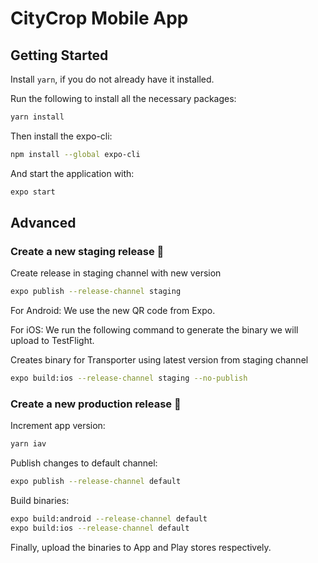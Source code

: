 # CityCrop Mobile App

## Getting Started

Install `yarn`, if you do not already have it installed.

Run the following to install all the necessary packages:

```bash
yarn install
```

Then install the expo-cli:

```bash
npm install --global expo-cli
```

And start the application with:

```bash
expo start
```

## Advanced
### Create a new staging release 🧪

Create release in staging channel with new version

```bash
expo publish --release-channel staging
```

For Android: We use the new QR code from Expo.

For iOS: We run the following command to generate the binary we will upload to TestFlight.

Creates binary for Transporter using latest version from staging channel

```bash
expo build:ios --release-channel staging --no-publish
```

### Create a new production release 🚀

Increment app version:

```bash
yarn iav
```

Publish changes to default channel:

```bash
expo publish --release-channel default
```

Build binaries:

```bash
expo build:android --release-channel default
expo build:ios --release-channel default
```

Finally, upload the binaries to App and Play stores respectively.
